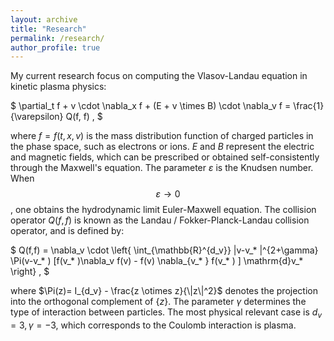 ```yaml
---
layout: archive
title: "Research"
permalink: /research/
author_profile: true
---
```


My current research focus on computing the Vlasov-Landau equation in kinetic plasma physics:

$ \partial_t f + v \cdot \nabla_x f + (E + v \times B) \cdot \nabla_v f = \frac{1}{\varepsilon} Q(f, f) , $

where $f=f(t,x,v)$ is the mass distribution function of charged particles in the phase space, such as electrons or ions. $E$ and $B$ represent the electric and magnetic fields, which can be prescribed or obtained self-consistently through the Maxwell's equation. The parameter $\varepsilon$ is the Knudsen number. When $$\varepsilon \to 0$$, one obtains the hydrodynamic limit Euler-Maxwell equation. The collision operator $Q(f,f)$ is known as the Landau / Fokker-Planck-Landau collision operator, and is defined by:

$ Q(f,f) = \nabla_v \cdot \left\{ \int_{\mathbb{R}^{d_v}} |v-v_* |^{2+\gamma} \Pi(v-v_* ) [f(v_* )\nabla_v f(v) - f(v) \nabla_{v_* } f(v_* ) ] \mathrm{d}v_* \right\} , $

where $\Pi(z)= I_{d_v} - \frac{z \otimes z}{\|z\|^2}$ denotes the projection into the orthogonal complement of $\left\{ z \right\}$. The parameter $\gamma$ determines the type of interaction between particles. The most physical relevant case is $d_v =3, \gamma=-3$, which corresponds to the Coulomb interaction is plasma.
